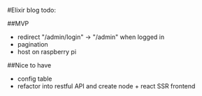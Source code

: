 #Elixir blog todo:

##MVP
-	redirect "/admin/login" -> "/admin" when logged in
-	pagination
-	host on raspberry pi

##Nice to have
- config table
- refactor into restful API and create node + react SSR frontend
